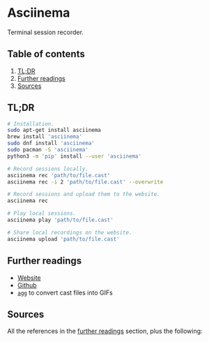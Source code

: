 # Asciinema

Terminal session recorder.

## Table of contents <!-- omit in toc -->

1. [TL;DR](#tldr)
1. [Further readings](#further-readings)
1. [Sources](#sources)

## TL;DR

```sh
# Installation.
sudo apt-get install asciinema
brew install 'asciinema'
sudo dnf install 'asciinema'
sudo pacman -S 'asciinema'
python3 -m 'pip' install --user 'asciinema'

# Record sessions locally.
asciinema rec 'path/to/file.cast'
asciinema rec -i 2 'path/to/file.cast' --overwrite

# Record sessions and upload them to the website.
asciinema rec

# Play local sessions.
asciinema play 'path/to/file.cast'

# Share local recordings on the website.
asciinema upload 'path/to/file.cast'
```

## Further readings

- [Website]
- [Github]
- [`agg`][agg] to convert cast files into GIFs

## Sources

All the references in the [further readings] section, plus the following:

<!--
  references
  -->

<!-- upstream -->
[github]: https://github.com/asciinema/asciinema
[website]: https://asciinema.org/

<!-- article sections -->
[further readings]: #further-readings

<!-- knowledge base -->
[agg]: agg.md

<!-- others -->
